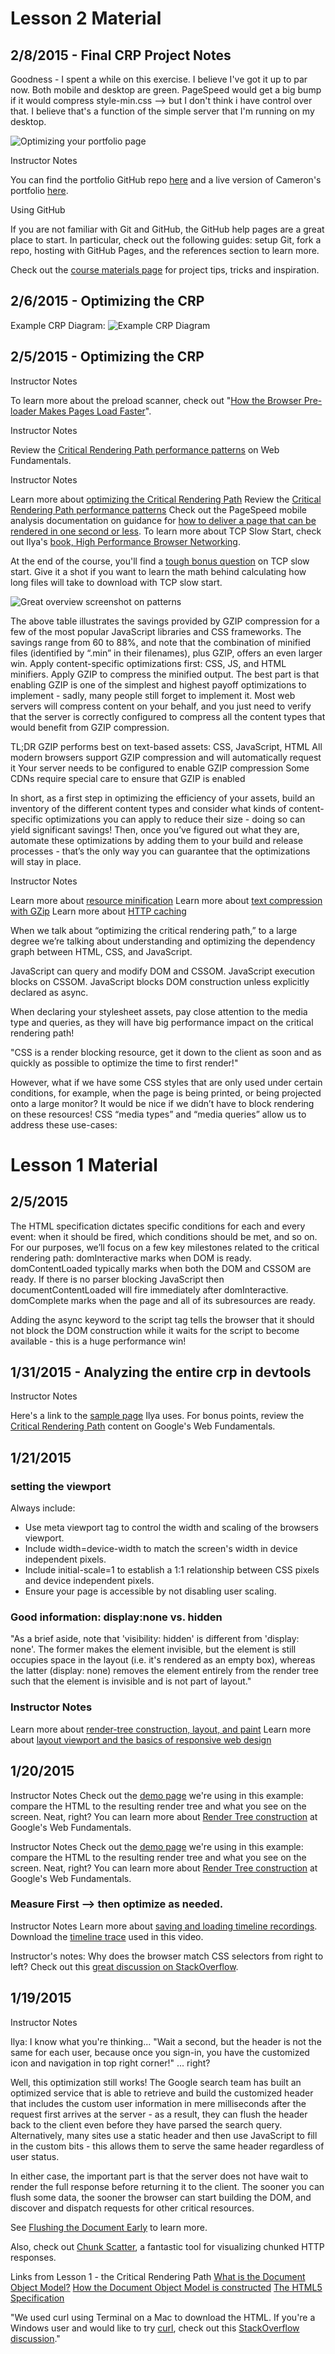 
# Lesson 2 Material

## 2/8/2015 - Final CRP Project Notes

Goodness - I spent a while on this exercise. I believe I've got it up to par now.  Both mobile and desktop are green.  PageSpeed would get a big bump if it would compress style-min.css --> but I don't think i have control over that.  I believe that's a function of the simple server that I'm running on my desktop. 

![Optimizing your portfolio page](https://www.evernote.com/shard/s2/sh/4012c8b5-a931-4d0a-a7e0-57c98d4a1b49/601224f1fce874fa297d42a8758ab356/deep/0/Classroom---Udacity.png "Final Project: Optimize your Portfolio Page")

Instructor Notes

You can find the portfolio GitHub repo [here](https://github.com/udacity/frontend-nanodegree-mobile-portfolio) and a live version of Cameron's portfolio [here](http://cameronwp.github.com/udportfolio).

Using GitHub

If you are not familiar with Git and GitHub, the GitHub help pages are a great place to start. In particular, check out the following guides: setup Git, fork a repo, hosting with GitHub Pages, and the references section to learn more.

Check out the [course materials page](https://www.udacity.com/wiki/ud884) for project tips, tricks and inspiration.

## 2/6/2015 - Optimizing the CRP

Example CRP Diagram:
![Example CRP Diagram](https://www.evernote.com/shard/s2/sh/9cee629b-008d-4417-b682-940b166f2126/a5925f74e06d5bf82b6634ad0887a684/deep/0/Classroom---Udacity.png "Example CRP Diagram")

## 2/5/2015 - Optimizing the CRP

Instructor Notes

To learn more about the preload scanner, check out "[How the Browser Pre-loader Makes Pages Load Faster](http://andydavies.me/blog/2013/10/22/how-the-browser-pre-loader-makes-pages-load-faster/)".

Instructor Notes

Review the [Critical Rendering Path performance patterns](https://developers.google.com/web/fundamentals/performance/critical-rendering-path/analyzing-crp#performance-patterns) on Web Fundamentals.

Instructor Notes

Learn more about [optimizing the Critical Rendering Path](https://developers.google.com/web/fundamentals/performance/critical-rendering-path/optimizing-critical-rendering-path)
Review the [Critical Rendering Path performance patterns](https://developers.google.com/web/fundamentals/performance/critical-rendering-path/analyzing-crp#performance-patterns)
Check out the PageSpeed mobile analysis documentation on guidance for [how to deliver a page that can be rendered in one second or less](https://developers.google.com/speed/docs/insights/mobile). To learn more about TCP Slow Start, check out Ilya's [book, High Performance Browser Networking](http://hpbn.co/).

At the end of the course, you'll find a [tough bonus question](https://www.udacity.com/course/viewer#!/c-ud884/l-1469569174/e-1524418574/m-1524418575) on TCP slow start. Give it a shot if you want to learn the math behind calculating how long files will take to download with TCP slow start.

![Great overview screenshot on patterns](https://www.evernote.com/shard/s2/sh/83e37fb4-14b2-4534-a5c5-e01d2edf5c18/9bc675b97cd3d60edba40b192199a9d7/deep/0/Classroom---Udacity.png "Optimization Patterns")

The above table illustrates the savings provided by GZIP compression for a few of the most popular JavaScript libraries and CSS frameworks. The savings range from 60 to 88%, and note that the combination of minified files (identified by “.min” in their filenames), plus GZIP, offers an even larger win.
Apply content-specific optimizations first: CSS, JS, and HTML minifiers.
Apply GZIP to compress the minified output.
The best part is that enabling GZIP is one of the simplest and highest payoff optimizations to implement - sadly, many people still forget to implement it. Most web servers will compress content on your behalf, and you just need to verify that the server is correctly configured to compress all the content types that would benefit from GZIP compression.

TL;DR
GZIP performs best on text-based assets: CSS, JavaScript, HTML
All modern browsers support GZIP compression and will automatically request it
Your server needs to be configured to enable GZIP compression
Some CDNs require special care to ensure that GZIP is enabled

In short, as a first step in optimizing the efficiency of your assets, build an inventory of the different content types and consider what kinds of content-specific optimizations you can apply to reduce their size - doing so can yield significant savings! Then, once you’ve figured out what they are, automate these optimizations by adding them to your build and release processes - that’s the only way you can guarantee that the optimizations will stay in place.

Instructor Notes

Learn more about [resource minification](https://developers.google.com/web/fundamentals/performance/optimizing-content-efficiency/optimize-encoding-and-transfer#minification-preprocessing--context-specific-optimizations)
Learn more about [text compression with GZip](https://developers.google.com/web/fundamentals/performance/optimizing-content-efficiency/optimize-encoding-and-transfer#text-compression-with-gzip)
Learn more about [HTTP caching](https://developers.google.com/web/fundamentals/performance/optimizing-content-efficiency/http-caching)

When we talk about “optimizing the critical rendering path,” to a large degree we’re talking about understanding and optimizing the dependency graph between HTML, CSS, and JavaScript.

JavaScript can query and modify DOM and CSSOM.
JavaScript execution blocks on CSSOM.
JavaScript blocks DOM construction unless explicitly declared as async.

When declaring your stylesheet assets, pay close attention to the media type and queries, as they will have big performance impact on the critical rendering path!

"CSS is a render blocking resource, get it down to the client as soon and as quickly as possible to optimize the time to first render!"

However, what if we have some CSS styles that are only used under certain conditions, for example, when the page is being printed, or being projected onto a large monitor? It would be nice if we didn’t have to block rendering on these resources!
CSS “media types” and “media queries” allow us to address these use-cases:
<link href="style.css" rel="stylesheet">
<link href="print.css" rel="stylesheet" media="print">
<link href="other.css" rel="stylesheet" media="(min-width: 40em)">

# Lesson 1 Material

## 2/5/2015
The HTML specification dictates specific conditions for each and every event: when it should be fired, which conditions should be met, and so on. For our purposes, we’ll focus on a few key milestones related to the critical rendering path:
domInteractive marks when DOM is ready.
domContentLoaded typically marks when both the DOM and CSSOM are ready.
If there is no parser blocking JavaScript then documentContentLoaded will fire immediately after domInteractive.
domComplete marks when the page and all of its subresources are ready.

Adding the async keyword to the script tag tells the browser that it should not block the DOM construction while it waits for the script to become available - this is a huge performance win!

## 1/31/2015 - Analyzing the entire crp in devtools
Instructor Notes

Here's a link to the [sample page](http://udacity-crp.herokuapp.com/cssom-inline.html) Ilya uses. For bonus points, review the [Critical Rendering Path](https://developers.google.com/web/fundamentals/performance/critical-rendering-path/) content on Google's Web Fundamentals.

## 1/21/2015

### setting the viewport
Always include: <meta name="viewport" content="width=device-width, initial-scale=1">

-  Use meta viewport tag to control the width and scaling of the browsers viewport.
-  Include width=device-width to match the screen's width in device independent pixels.
-  Include initial-scale=1 to establish a 1:1 relationship between CSS pixels and device independent pixels.
-  Ensure your page is accessible by not disabling user scaling.

### Good information: display:none vs. hidden

"As a brief aside, note that 'visibility: hidden' is different from 'display: none'. The former makes the element invisible, but the element is still occupies space in the layout (i.e. it's rendered as an empty box), whereas the latter (display: none) removes the element entirely from the render tree such that the element is invisible and is not part of layout."

### Instructor Notes
Learn more about [render-tree construction, layout, and paint](https://developers.google.com/web/fundamentals/performance/critical-rendering-path/render-tree-construction)
Learn more about [layout viewport and the basics of responsive web design](https://developers.google.com/web/fundamentals/layouts/rwd-fundamentals/)

## 1/20/2015 

Instructor Notes
Check out the [demo page](http://udacity-crp.herokuapp.com/cssom.html) we're using in this example: compare the HTML to the resulting render tree and what you see on the screen. Neat, right?
You can learn more about [Render Tree construction](https://developers.google.com/web/fundamentals/performance/critical-rendering-path/render-tree-construction) at Google's Web Fundamentals.

Instructor Notes
Check out the [demo page](http://udacity-crp.herokuapp.com/cssom.html) we're using in this example: compare the HTML to the resulting render tree and what you see on the screen. Neat, right?
You can learn more about [Render Tree construction](https://developers.google.com/web/fundamentals/performance/critical-rendering-path/render-tree-construction) at Google's Web Fundamentals.

### Measure First --> then optimize as needed. 

Instructor Notes
Learn more about [saving and loading timeline recordings](https://developer.chrome.com/devtools/docs/timeline#saving-and-loading-recordings).
Download the [timeline trace](https://raw.githubusercontent.com/igrigorik/udacity-webperf/master/assets/cssom-timeline.json) used in this video.

Instructor's notes:
Why does the browser match CSS selectors from right to left? Check out this [great discussion on StackOverflow](http://stackoverflow.com/questions/5797014/why-do-browsers-match-css-selectors-from-right-to-left).

## 1/19/2015

Instructor Notes

Ilya: I know what you're thinking... "Wait a second, but the header is not the same for each user, because once you sign-in, you have the customized icon and navigation in top right corner!" ... right?

Well, this optimization still works! The Google search team has built an optimized service that is able to retrieve and build the customized header that includes the custom user information in mere milliseconds after the request first arrives at the server - as a result, they can flush the header back to the client even before they have parsed the search query. Alternatively, many sites use a static header and then use JavaScript to fill in the custom bits - this allows them to serve the same header regardless of user status.

In either case, the important part is that the server does not have wait to render the full response before returning it to the client. The sooner you can flush some data, the sooner the browser can start building the DOM, and discover and dispatch requests for other critical resources.

See [Flushing the Document Early](http://www.stevesouders.com/blog/2009/05/18/flushing-the-document-early/) to learn more.

Also, check out [Chunk Scatter](http://blog.cowchimp.com/chunk-scatter-http-chunked-response-analysis-tool/), a fantastic tool for visualizing chunked HTTP responses.

Links from Lesson 1 - the Critical Rendering Path
[What is the Document Object Model?](http://www.w3.org/TR/DOM-Level-2-Core/introduction.html)
[How the Document Object Model is constructed](https://developers.google.com/web/fundamentals/performance/critical-rendering-path/constructing-the-object-model#document-object-model-dom)
[The HTML5 Specification](http://www.w3.org/TR/html5/)

"We used curl using Terminal on a Mac to download the HTML. If you're a Windows user and would like to try [curl](http://www.cyberciti.biz/faq/mac-os-x-terminal-download-file/), check out this [StackOverflow discussion](http://superuser.com/questions/344927/powershell-equivalent-of-curl)."

